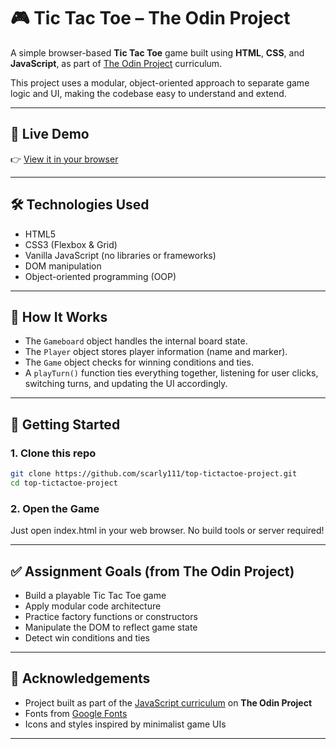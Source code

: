# 🎮 Tic Tac Toe – The Odin Project

A simple browser-based **Tic Tac Toe** game built using **HTML**, **CSS**, and **JavaScript**, as part of [The Odin Project](https://www.theodinproject.com/) curriculum.

This project uses a modular, object-oriented approach to separate game logic and UI, making the codebase easy to understand and extend.

---

## 🚀 Live Demo

👉 [View it in your browser](https://scarly111.github.io/top-tictactoe-project/)

---

## 🛠️ Technologies Used

- HTML5
- CSS3 (Flexbox & Grid)
- Vanilla JavaScript (no libraries or frameworks)
- DOM manipulation
- Object-oriented programming (OOP)

---

## 🧩 How It Works

- The `Gameboard` object handles the internal board state.
- The `Player` object stores player information (name and marker).
- The `Game` object checks for winning conditions and ties.
- A `playTurn()` function ties everything together, listening for user clicks, switching turns, and updating the UI accordingly.

---

## 🚀 Getting Started

### 1. Clone this repo

```bash
git clone https://github.com/scarly111/top-tictactoe-project.git
cd top-tictactoe-project
```
### 2. Open the Game
Just open index.html in your web browser. No build tools or server required!

---

## ✅ Assignment Goals (from The Odin Project)

- Build a playable Tic Tac Toe game
- Apply modular code architecture
- Practice factory functions or constructors
- Manipulate the DOM to reflect game state
- Detect win conditions and ties

---

## 🙌 Acknowledgements

- Project built as part of the [JavaScript curriculum](https://www.theodinproject.com/paths/full-stack-javascript) on **The Odin Project**
- Fonts from [Google Fonts](https://fonts.google.com/)
- Icons and styles inspired by minimalist game UIs

---